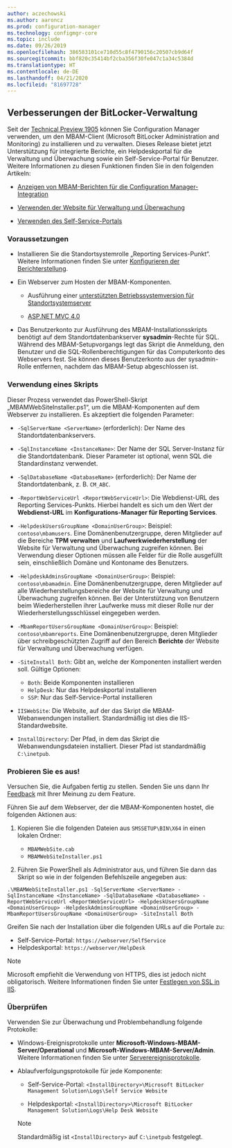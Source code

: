```yaml
---
author: aczechowski
ms.author: aaroncz
ms.prod: configuration-manager
ms.technology: configmgr-core
ms.topic: include
ms.date: 09/26/2019
ms.openlocfilehash: 386583101ce710d55c8f4790156c20507cb9d64f
ms.sourcegitcommit: bbf820c35414bf2cba356f30fe047c1a34c5384d
ms.translationtype: HT
ms.contentlocale: de-DE
ms.lasthandoff: 04/21/2020
ms.locfileid: "81697728"
---
```

## <a name="improvements-to-bitlocker-management"></a><a name="bkmk_bitlocker"></a> Verbesserungen der BitLocker-Verwaltung

<!--3601034-->

Seit der [Technical Preview 1905](../../technical-preview-1905.md#bkmk_bitlocker) können Sie Configuration Manager verwenden, um den MBAM-Client (Microsoft BitLocker Administration and Monitoring) zu installieren und zu verwalten. Dieses Release bietet jetzt Unterstützung für integrierte Berichte, ein Helpdeskportal für die Verwaltung und Überwachung sowie ein Self-Service-Portal für Benutzer. Weitere Informationen zu diesen Funktionen finden Sie in den folgenden Artikeln:

- [Anzeigen von MBAM-Berichten für die Configuration Manager-Integration](https://docs.microsoft.com/microsoft-desktop-optimization-pack/mbam-v25/viewing-mbam-25-reports-for-the-configuration-manager-integration-topology)

- [Verwenden der Website für Verwaltung und Überwachung](https://docs.microsoft.com/microsoft-desktop-optimization-pack/mbam-v25/how-to-use-the-administration-and-monitoring-website)

- [Verwenden des Self-Service-Portals](https://docs.microsoft.com/microsoft-desktop-optimization-pack/mbam-v25/how-to-use-the-self-service-portal-to-regain-access-to-a-computer-mbam-25)

### <a name="prerequisites"></a>Voraussetzungen

- Installieren Sie die Standortsystemrolle „Reporting Services-Punkt“. Weitere Informationen finden Sie unter [Konfigurieren der Berichterstellung](../../../../servers/manage/configuring-reporting.md).

- Ein Webserver zum Hosten der MBAM-Komponenten.

  - Ausführung einer [unterstützten Betriebssystemversion für Standortsystemserver](../../../../plan-design/configs/supported-operating-systems-for-site-system-servers.md)

  - [ASP.NET MVC 4.0](https://docs.microsoft.com/aspnet/mvc/mvc4)

- Das Benutzerkonto zur Ausführung des MBAM-Installationsskripts benötigt auf dem Standortdatenbankserver **sysadmin**-Rechte für SQL. Während des MBAM-Setupvorgangs legt das Skript die Anmeldung, den Benutzer und die SQL-Rollenberechtigungen für das Computerkonto des Webservers fest. Sie können dieses Benutzerkonto aus der sysadmin-Rolle entfernen, nachdem das MBAM-Setup abgeschlossen ist.

### <a name="script-usage"></a>Verwendung eines Skripts

Dieser Prozess verwendet das PowerShell-Skript „MBAMWebSiteInstaller.ps1“, um die MBAM-Komponenten auf dem Webserver zu installieren. Es akzeptiert die folgenden Parameter:

- `-SqlServerName <ServerName>` (erforderlich): Der Name des Standortdatenbankservers.

- `-SqlInstanceName <InstanceName>`: Der Name der SQL Server-Instanz für die Standortdatenbank. Dieser Parameter ist optional, wenn SQL die Standardinstanz verwendet.

- `-SqlDatabaseName <DatabaseName>` (erforderlich): Der Name der Standortdatenbank, z. B. `CM_ABC`.

- `-ReportWebServiceUrl <ReportWebServiceUrl>`: Die Webdienst-URL des Reporting Services-Punkts. Hierbei handelt es sich um den Wert der **Webdienst-URL** im **Konfigurations-Manager für Reporting Services**.

- `-HelpdeskUsersGroupName <DomainUserGroup>`: Beispiel: `contoso\mbamusers`. Eine Domänenbenutzergruppe, deren Mitglieder auf die Bereiche **TPM verwalten** und **Laufwerkwiederherstellung** der Website für Verwaltung und Überwachung zugreifen können. Bei Verwendung dieser Optionen müssen alle Felder für die Rolle ausgefüllt sein, einschließlich Domäne und Kontoname des Benutzers.

- `-HelpdeskAdminsGroupName <DomainUserGroup>`: Beispiel: `contoso\mbamadmin`. Eine Domänenbenutzergruppe, deren Mitglieder auf alle Wiederherstellungsbereiche der Website für Verwaltung und Überwachung zugreifen können. Bei der Unterstützung von Benutzern beim Wiederherstellen ihrer Laufwerke muss mit dieser Rolle nur der Wiederherstellungsschlüssel eingegeben werden.

- `-MbamReportUsersGroupName <DomainUserGroup>`: Beispiel: `contoso\mbamreports`. Eine Domänenbenutzergruppe, deren Mitglieder über schreibgeschützten Zugriff auf den Bereich **Berichte** der Website für Verwaltung und Überwachung verfügen.

- `-SiteInstall Both`: Gibt an, welche der Komponenten installiert werden soll. Gültige Optionen:
  - `Both`: Beide Komponenten installieren
  - `HelpDesk`: Nur das Helpdeskportal installieren
  - `SSP`: Nur das Self-Service-Portal installieren

- `IISWebSite`: Die Website, auf der das Skript die MBAM-Webanwendungen installiert. Standardmäßig ist dies die IIS-Standardwebsite.

- `InstallDirectory`: Der Pfad, in dem das Skript die Webanwendungsdateien installiert. Dieser Pfad ist standardmäßig `C:\inetpub`.

### <a name="try-it-out"></a>Probieren Sie es aus!

Versuchen Sie, die Aufgaben fertig zu stellen. Senden Sie uns dann Ihr [Feedback](../../../../understand/find-help.md#product-feedback) mit Ihrer Meinung zu dem Feature.

Führen Sie auf dem Webserver, der die MBAM-Komponenten hostet, die folgenden Aktionen aus:

1. Kopieren Sie die folgenden Dateien aus `SMSSETUP\BIN\X64` in einen lokalen Ordner:

    - `MBAMWebSite.cab`
    - `MBAMWebSiteInstaller.ps1`

1. Führen Sie PowerShell als Administrator aus, und führen Sie dann das Skript so wie in der folgenden Befehlszeile angegeben aus:

  `.\MBAMWebSiteInstaller.ps1 -SqlServerName <ServerName> -SqlInstanceName <InstanceName> -SqlDatabaseName <DatabaseName> -ReportWebServiceUrl <ReportWebServiceUrl> -HelpdeskUsersGroupName <DomainUserGroup> -HelpdeskAdminsGroupName <DomainUserGroup> -MbamReportUsersGroupName <DomainUserGroup> -SiteInstall Both`

Greifen Sie nach der Installation über die folgenden URLs auf die Portale zu:

- Self-Service-Portal: `https://webserver/SelfService`
- Helpdeskportal: `https://webserver/HelpDesk`

> [!NOTE]
> Microsoft empfiehlt die Verwendung von HTTPS, dies ist jedoch nicht obligatorisch. Weitere Informationen finden Sie unter [Festlegen von SSL in IIS](https://docs.microsoft.com/iis/manage/configuring-security/how-to-set-up-ssl-on-iis).

### <a name="verify"></a>Überprüfen

Verwenden Sie zur Überwachung und Problembehandlung folgende Protokolle:

- Windows-Ereignisprotokolle unter **Microsoft-Windows-MBAM-Server/Operational** und **Microsoft-Windows-MBAM-Server/Admin**. Weitere Informationen finden Sie unter [Serverereignisprotokolle](https://docs.microsoft.com/microsoft-desktop-optimization-pack/mbam-v25/server-event-logs).

- Ablaufverfolgungsprotokolle für jede Komponente:

  - Self-Service-Portal: `<InstallDirectory>\Microsoft BitLocker Management Solution\Logs\Self Service Website`

  - Helpdeskportal: `<InstallDirectory>\Microsoft BitLocker Management Solution\Logs\Help Desk Website`

  > [!NOTE]
  > Standardmäßig ist `<InstallDirectory>` auf `C:\inetpub` festgelegt.
